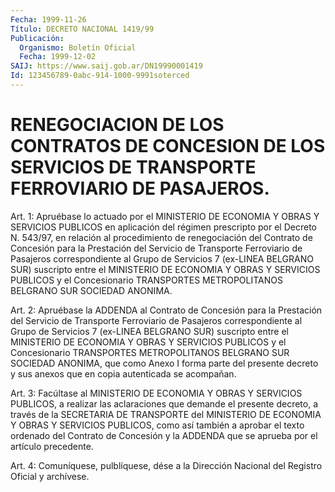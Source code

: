 ```yaml
---
Fecha: 1999-11-26
Título: DECRETO NACIONAL 1419/99
Publicación:
  Organismo: Boletín Oficial
  Fecha: 1999-12-02
SAIJ: https://www.saij.gob.ar/DN19990001419
Id: 123456789-0abc-914-1000-9991soterced
---
```

# RENEGOCIACION DE LOS CONTRATOS DE CONCESION DE LOS  SERVICIOS DE TRANSPORTE FERROVIARIO DE PASAJEROS.

<a id="1"></a>
Art. 1: Apruébase lo actuado por  el MINISTERIO DE ECONOMIA Y OBRAS Y SERVICIOS PUBLICOS en aplicación del régimen prescripto por el Decreto N. 543/97, en relación al procedimiento de renegociación del  Contrato  de  Concesión  para  la  Prestación del Servicio  de Transporte  Ferroviario de Pasajeros correspondiente  al  Grupo  de Servicios 7 (ex-LINEA  BELGRANO SUR) suscripto entre el MINISTERIO DE  ECONOMIA  Y  OBRAS  Y SERVICIOS  PUBLICOS  y  el  Concesionario TRANSPORTES  METROPOLITANOS    BELGRANO  SUR  SOCIEDAD  ANONIMA.

<a id="2"></a>
Art. 2: Apruébase la ADDENDA  al  Contrato  de  Concesión  para la Prestación  del  Servicio  de  Transporte Ferroviario de Pasajeros correspondiente al Grupo de Servicios  7  (ex-LINEA  BELGRANO  SUR) suscripto  entre  el  MINISTERIO  DE  ECONOMIA  Y OBRAS Y SERVICIOS PUBLICOS  y  el Concesionario TRANSPORTES METROPOLITANOS  BELGRANO SUR SOCIEDAD ANONIMA,  que  como  Anexo  I forma parte del presente decreto  y  sus  anexos  que  en  copia  autenticada  se  acompañan.

<a id="3"></a>
Art. 3: Facúltase al MINISTERIO DE ECONOMIA  Y  OBRAS Y SERVICIOS PUBLICOS,  a  realizar  las  aclaraciones  que demande el  presente decreto, a través de la SECRETARIA DE TRANSPORTE  del MINISTERIO DE ECONOMIA Y OBRAS Y SERVICIOS PUBLICOS, como así también  a aprobar el  texto  ordenado del Contrato de Concesión y la ADDENDA que  se aprueba por el artículo precedente.

<a id="4"></a>
Art. 4: Comuníquese, pulblíquese, dése a la Dirección Nacional del Registro Oficial y archívese.